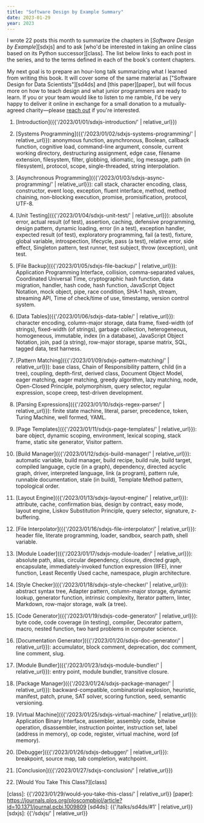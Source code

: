```yaml
---
title: "Software Design by Example Summary"
date: 2023-01-29
year: 2023
---
```


I wrote 22 posts this month to summarize the chapters in [*Software Design by Example*][sdxjs]
and to ask [who'd be interested in taking an online class based on its Python successor][class].
The list below links to each post in the series,
and to the terms defined in each of the book's content chapters.

My next goal is to prepare an hour-long talk summarizing what I learned from writing this book.
It will cover some of the same material as ["Software Design for Data Scientists"][sd4ds] and [this paper][paper],
but will focus more on how to teach design and what junior programmers are ready to learn.
If you or your team would like to listen to me ramble,
I'd be very happy to deliver it online in exchange for a small donation to a mutually-agreed charity—please [reach out](mailto:{{site.author.email}})
if you're interested.

1.  [Introduction]({{'/2023/01/01/sdxjs-introduction/' | relative_url}})

1.  [Systems Programming]({{'/2023/01/02/sdxjs-systems-programming/' | relative_url}}): anonymous function, asynchronous, Boolean, callback function, cognitive load, command-line argument, console, current working directory, destructuring assignment, edge case, filename extension, filesystem, filter, globbing, idiomatic, log message, path (in filesystem), protocol, scope, single-threaded, string interpolation.

1.  [Asynchronous Programming]({{'/2023/01/03/sdxjs-async-programming/' | relative_url}}): call stack, character encoding, class, constructor, event loop, exception, fluent interface, method, method chaining, non-blocking execution, promise, promisification, protocol, UTF-8.

1.  [Unit Testing]({{'/2023/01/04/sdxjs-unit-test/' | relative_url}}): absolute error, actual result (of test), assertion, caching, defensive programming, design pattern, dynamic loading, error (in a test), exception handler, expected result (of test), exploratory programming, fail (a test), fixture, global variable, introspection, lifecycle, pass (a test), relative error, side effect, Singleton pattern, test runner, test subject, throw (exception), unit test.

1.  [File Backup]({{'/2023/01/05/sdxjs-file-backup/' | relative_url}}): Application Programming Interface, collision, comma-separated values, Coordinated Universal Time, cryptographic hash function, data migration, handler, hash code, hash function, JavaScript Object Notation, mock object, pipe, race condition, SHA-1 hash, stream, streaming API, Time of check/time of use, timestamp, version control system.

1.  [Data Tables]({{'/2023/01/06/sdxjs-data-table/' | relative_url}}): character encoding, column-major storage, data frame, fixed-width (of strings), fixed-width (of strings), garbage collection, heterogeneous, homogeneous, immutable, index (in a database), JavaScript Object Notation, join, pad (a string), row-major storage, sparse matrix, SQL, tagged data, test harness.

1.  [Pattern Matching]({{'/2023/01/09/sdxjs-pattern-matching/' | relative_url}}): base class, Chain of Responsibility pattern, child (in a tree), coupling, depth-first, derived class, Document Object Model, eager matching, eager matching, greedy algorithm, lazy matching, node, Open-Closed Principle, polymorphism, query selector, regular expression, scope creep, test-driven development.

1.  [Parsing Expressions]({{'/2023/01/10/sdxjs-regex-parser/' | relative_url}}): finite state machine, literal, parser, precedence, token, Turing Machine, well formed, YAML.

1.  [Page Templates]({{'/2023/01/11/sdxjs-page-templates/' | relative_url}}): bare object, dynamic scoping, environment, lexical scoping, stack frame, static site generator, Visitor pattern.

1.  [Build Manager]({{'/2023/01/12/sdxjs-build-manager/' | relative_url}}): automatic variable, build manager, build recipe, build rule, build target, compiled language, cycle (in a graph), dependency, directed acyclic graph, driver, interpreted language, link (a program), pattern rule, runnable documentation, stale (in build), Template Method pattern, topological order.

1.  [Layout Engine]({{'/2023/01/13/sdxjs-layout-engine/' | relative_url}}): attribute, cache, confirmation bias, design by contract, easy mode, layout engine, Liskov Substitution Principle, query selector, signature, z-buffering.

1.  [File Interpolator]({{'/2023/01/16/sdxjs-file-interpolator/' | relative_url}}): header file, literate programming, loader, sandbox, search path, shell variable.

1.  [Module Loader]({{'/2023/01/17/sdxjs-module-loader/' | relative_url}}): absolute path, alias, circular dependency, closure, directed graph, encapsulate, immediately-invoked function expression (IIFE), inner function, Least Recently Used cache, namespace, plugin architecture.

1.  [Style Checker]({{'/2023/01/18/sdxjs-style-checker/' | relative_url}}): abstract syntax tree, Adapter pattern, column-major storage, dynamic lookup, generator function, intrinsic complexity, Iterator pattern, linter, Markdown, row-major storage, walk (a tree).

1.  [Code Generator]({{'/2023/01/19/sdxjs-code-generator/' | relative_url}}): byte code, code coverage (in testing), compiler, Decorator pattern, macro, nested function, two hard problems in computer science.

1.  [Documentation Generator]({{'/2023/01/20/sdxjs-doc-generator/' | relative_url}}): accumulator, block comment, deprecation, doc comment, line comment, slug.

1.  [Module Bundler]({{'/2023/01/23/sdxjs-module-bundler/' | relative_url}}): entry point, module bundler, transitive closure.

1.  [Package Manager]({{'/2023/01/24/sdxjs-package-manager/' | relative_url}}): backward-compatible, combinatorial explosion, heuristic, manifest, patch, prune, SAT solver, scoring function, seed, semantic versioning.

1.  [Virtual Machine]({{'/2023/01/25/sdxjs-virtual-machine/' | relative_url}}): Application Binary Interface, assembler, assembly code, bitwise operation, disassembler, instruction pointer, instruction set, label (address in memory), op code, register, virtual machine, word (of memory).

1.  [Debugger]({{'/2023/01/26/sdxjs-debugger/' | relative_url}}): breakpoint, source map, tab completion, watchpoint.

1.  [Conclusion]({{'/2023/01/27/sdxjs-conclusion/' | relative_url}})

1.  [Would You Take This Class?][class]

[class]: {{'/2023/01/29/would-you-take-this-class/' | relative_url}}
[paper]: https://journals.plos.org/ploscompbiol/article?id=10.1371/journal.pcbi.1009809
[sd4ds]: {{'/talks/sd4ds/#1' | relative_url}}
[sdxjs]: {{'/sdxjs/' | relative_url}}
